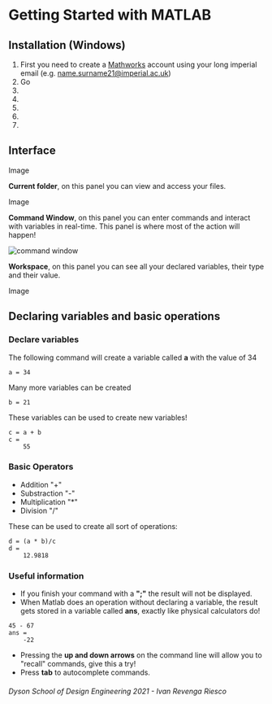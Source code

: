 # Getting Started with MATLAB
## Installation (Windows)
1. First you need to create a [Mathworks](https://uk.mathworks.com/login) account using your long imperial email (e.g. name.surname21@imperial.ac.uk)
1. Go
1.  
1.
1.
1.
1.
## Interface
Image

**Current folder**, on this panel you can view and access your files.

Image

**Command Window**, on this panel you can enter commands and interact with variables in real-time. This panel is where most of the action will happen!

![command window](https://github.com/BigKoala33/module-resources/blob/code-solutions/tutorial_sheets/gettingStarted/Command.png)

**Workspace**, on this panel you can see all your declared variables, their type and their value.

Image

## Declaring variables and basic operations
### Declare variables
The following command will create a variable called **a** with the value of 34
```matlab:Code
a = 34
```
Many more variables can be created
```matalb:Code
b = 21
```
These variables can be used to create new variables!
```matlab:Code
c = a + b
c =
    55
```
### Basic Operators
- Addition "+"
- Substraction "-"
- Multiplication "*"
- Division "/"

These can be used to create all sort of operations:
```matlab:Code
d = (a * b)/c
d = 
    12.9818
```

### Useful information
- If you finish your command with a **";"** the result will not be displayed.
- When Matlab does an operation without declaring a variable, the result gets stored in a variable called **ans**, exactly like physical calculators do!

```matlab:Code
45 - 67
ans = 
    -22
```

- Pressing the **up and down arrows** on the command line will allow you to "recall" commands, give this a try!
- Press **tab** to autocomplete commands.
 


###### Dyson School of Design Engineering 2021 - Ivan Revenga Riesco